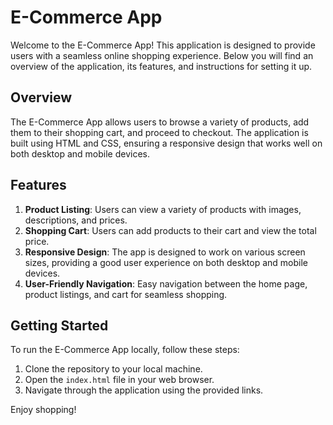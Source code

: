 # E-Commerce App

Welcome to the E-Commerce App! This application is designed to provide users with a seamless online shopping experience. Below you will find an overview of the application, its features, and instructions for setting it up.

## Overview

The E-Commerce App allows users to browse a variety of products, add them to their shopping cart, and proceed to checkout. The application is built using HTML and CSS, ensuring a responsive design that works well on both desktop and mobile devices.

## Features

1. **Product Listing**: Users can view a variety of products with images, descriptions, and prices.
2. **Shopping Cart**: Users can add products to their cart and view the total price.
3. **Responsive Design**: The app is designed to work on various screen sizes, providing a good user experience on both desktop and mobile devices.
4. **User-Friendly Navigation**: Easy navigation between the home page, product listings, and cart for seamless shopping.

## Getting Started

To run the E-Commerce App locally, follow these steps:

1. Clone the repository to your local machine.
2. Open the `index.html` file in your web browser.
3. Navigate through the application using the provided links.

Enjoy shopping!